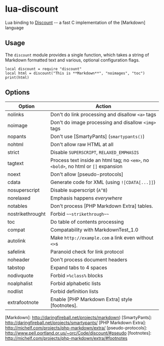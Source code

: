 lua-discount
============

Lua binding to [Discount] -- a fast C implementation of the [Markdown] language

Usage
-----

The `discount` module provides a single function, which takes a string of
Markdown formatted text and various, optional configuration flags.

    local discount = require "discount"
    local html = discount("This is **Markdown**", "noimages", "toc")
    print(html)

Options
-------

Option          | Action
----------------|------------------------------------------
nolinks         | Don't do link processing and disallow `<a>` tags
noimage         | Don't do image processing and disallow `<img>` tags
nopants         | Don't use [SmartyPants] (`smartypants()`)
nohtml          | Don't allow raw HTML at all
strict          | Disable `SUPERSCRIPT`, `RELAXED_EMPHASIS`
tagtext         | Process text inside an html tag; no `<em>`, no `<bold>`, no html or `[]` expansion
noext           | Don't allow [pseudo-protocols]
cdata           | Generate code for XML (using `![CDATA[...]]`)
nosuperscript   | Disable superscript (`A^B`)
norelaxed       | Emphasis happens _everywhere_
notables        | Don't process [PHP Markdown Extra] tables.
nostrikethrought| Forbid `~~strikethrough~~`
toc             | Do table of contents processing
compat          | Compatability with MarkdownTest_1.0
autolink        | Make `http://example.com` a link even without `<>`s
safelink        | Paranoid check for link protocol
noheader        | Don't process document headers
tabstop         | Expand tabs to 4 spaces
nodivquote      | Forbid `>%class%` blocks
noalphalist     | Forbid alphabetic lists
nodlist         | Forbid definition lists
extrafootnote   | Enable [PHP Markdown Extra] style [footnotes].


[Discount]: http://www.pell.portland.or.us/~orc/Code/discount/
[Markdown]: http://daringfireball.net/projects/markdown)
[SmartyPants]: http://daringfireball.net/projects/smartypants/
[PHP Markdown Extra]: http://michelf.com/projects/php-markdown/extra/
[pseudo-protocols]: http://www.pell.portland.or.us/~orc/Code/discount/#pseudo
[footnotes]: http://michelf.com/projects/php-markdown/extra/#footnotes
